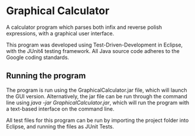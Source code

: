 # Graphical Calculator
A calculator program which parses both infix and reverse polish expressions, with a graphical user interface. 

This program was developed using Test-Driven-Development in Eclipse, with the JUnit4 testing framework. All Java source code adheres to the Google coding standards.

## Running the program
The program is run using the GraphicalCalculator.jar file, which will launch the GUI version. Alternatively, the jar file can be run through the command line using *java -jar GraphicalCalculator.jar*, which will run the program with a text-based interface on the command line. 

All test files for this program can be run by importing the project folder into Eclipse, and running the files as JUnit Tests.

